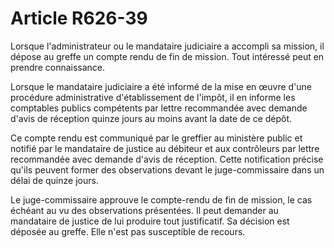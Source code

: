 # Article R626-39

<p>Lorsque l'administrateur ou le mandataire judiciaire a accompli sa mission, il dépose au greffe un compte rendu de fin de mission. Tout intéressé peut en prendre connaissance.</p><p>Lorsque le mandataire judiciaire a été informé de la mise en œuvre d'une procédure administrative d'établissement de l'impôt, il en informe les comptables publics compétents par lettre recommandée avec demande d'avis de réception quinze jours au moins avant la date de ce dépôt.</p><p>Ce compte rendu est communiqué par le greffier au ministère public et notifié par le mandataire de justice au débiteur et aux contrôleurs par lettre recommandée avec demande d'avis de réception. Cette notification précise qu'ils peuvent former des observations devant le juge-commissaire dans un délai de quinze jours.</p><p>Le juge-commissaire approuve le compte-rendu de fin de mission, le cas échéant au vu des observations présentées. Il peut demander au mandataire de justice de lui produire tout justificatif. Sa décision est déposée au greffe. Elle n'est pas susceptible de recours.</p>